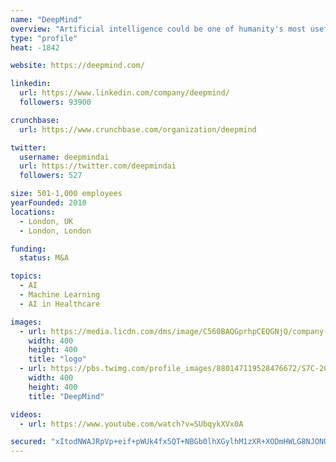 ```yaml
---
name: "DeepMind"
overview: "Artificial intelligence could be one of humanity's most useful inventions. DeepMind aims to build advanced AI to expand our knowledge and find new answers. By solving this one thing, we believe we could help people solve thousands of problems."
type: "profile"
heat: -1842

website: https://deepmind.com/

linkedin:
  url: https://www.linkedin.com/company/deepmind/
  followers: 93900

crunchbase:
  url: https://www.crunchbase.com/organization/deepmind

twitter:
  username: deepmindai
  url: https://twitter.com/deepmindai
  followers: 527

size: 501-1,000 employees
yearFounded: 2010
locations:
  - London, UK
  - London, London

funding:
  status: M&A

topics:
  - AI
  - Machine Learning
  - AI in Healthcare

images:
  - url: https://media.licdn.com/dms/image/C560BAQGprhpCEQGNjQ/company-logo_400_400/0?e=1582761600&v=beta&t=ovjHViwSGXezfnO7883jeplhKSvdqWJOFAHXSCuWxHQ
    width: 400
    height: 400
    title: "logo"
  - url: https://pbs.twimg.com/profile_images/880147119528476672/S7C-2C6t_400x400.jpg
    width: 400
    height: 400
    title: "DeepMind"

videos:
  - url: https://www.youtube.com/watch?v=SUbqykXVx0A

secured: "xItodNWAJRpVp+eif+pWUk4fx5QT+NBGb0lhXGylhM1zXR+XODmHWLG8NJONU7pWdE057hVckhx3u63zrJHRVMZC2uM85vqEFq5F54EzoZtmvSNTPfkK1o8MQWxmweLHY4sRbcC/HrVMJ0AHhfLKw8VRiEY5vQEA2l5Oqj6N28FcVVn5KFfVK9kn1hXZxccW9+/JawS7bbQOxWJqnTboUM5EJqpIJ29jmg7aS/8YYl57QtuvodrOeLNKsxm8/w3xPMQ/UCe9unMrl2h1tONRWQ==;xTrICmxRvASTC8e0bBd5Pw=="
---
```


